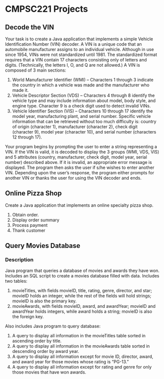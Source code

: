 # CMPSC221 Projects

## Decode the VIN

Your task is to create a Java application that implements a simple Vehicle Identification Number (VIN) decoder. A VIN is a unique code that an automobile manufacturer assigns to an individual vehicle. Although in use since 1954, VINs were not standardized until 1981. The standardized format requires that 
a VIN contain 17 characters consisting only of letters and digits. (Technically, the letters I, O, and Q are not allowed.) A VIN is composed of 3 main sections: 
1. World Manufacturer Identifier (WMI) – Characters 1 through 3 indicate the country in which a vehicle was made and the manufacturer who made it. 
2. Vehicle Descriptor Section (VDS) – Characters 4 through 8 identify the vehicle type and may include information about model, body style, and engine type. Character 9 is a check digit used to detect invalid VINs. 
3. Vehicle Identifier Section (VIS) – Characters 10 through 17 identify the model year, manufacturing plant, and serial number. 
Specific vehicle information that can be retrieved without too much difficulty is: country of origin (character 1), manufacturer (character 2), check digit (character 9), model year (character 10), and serial number (characters 12 through 17).  
 
Your program begins by prompting the user to enter a string representing a VIN. If the VIN is valid, it is decoded to display the 3 groups (WMI, VDS, VIS) and 5 attributes (country, manufacturer, check digit, model year, serial number) described above. If it is invalid, an appropriate error message is displayed. The program then asks the user if s/he wishes to enter another VIN. Depending upon the user’s response, the 
program either prompts for another VIN or thanks the user for using the VIN decoder and ends.

## Online Pizza Shop

Create a Java application that implements an online specialty pizza shop.
1. Obtain order.
2. Display order summary
3. Process payment
4. Thank customer

## Query Movies Database

### Description
Java program that queries a database of movies and awards they have won. Includes an SQL script to create a movies database filled with data.
Includes two tables:
1) movieTitles, with fields movieID, title, rating, genre, director, and star; movieID holds an integer, while the rest of the fields will hold strings; movieID is also the primary key.
2) movieAwards, with fields movieID, award, and awardYear; movieID and awardYear holds integers, while award holds a string; movieID is also the foreign key.

Also includes Java program to query database:

1. A query to display all information in the movieTitles table sorted in ascending order by title. 
2. A query to display all information in the movieAwards table sorted in descending order by award year. 
3. A query to display all information except for movie ID, director, award, and award year for those movies whose rating is “PG-13.” 
4. A query to display all information except for rating and genre for only those movies that have won awards.
